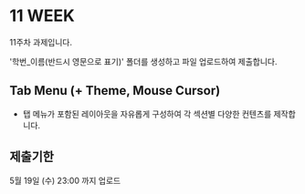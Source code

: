 # 11 WEEK

11주차 과제입니다.

'학번_이름(반드시 영문으로 표기)' 폴더를 생성하고 파일 업로드하여 제출합니다.

## Tab Menu (+ Theme, Mouse Cursor)

- 탭 메뉴가 포함된 레이아웃을 자유롭게 구성하여 각 섹션별 다양한 컨텐츠를 제작합니다.


## 제출기한

5월 19일 (수) 23:00 까지 업로드